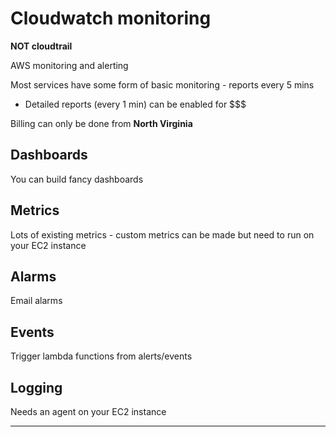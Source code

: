 Cloudwatch monitoring
======================================

__NOT cloudtrail__

AWS monitoring and alerting

Most services have some form of basic monitoring - reports every 5 mins
* Detailed reports (every 1 min) can be enabled for $$$

Billing can only be done from __North Virginia__

Dashboards
---------------

You can build fancy dashboards

Metrics
---------------

Lots of existing metrics - custom metrics can be made but need to run on your EC2 instance

Alarms
---------------

Email alarms

Events
---------------

Trigger lambda functions from alerts/events

Logging
---------------

Needs an agent on your EC2 instance

---------------
